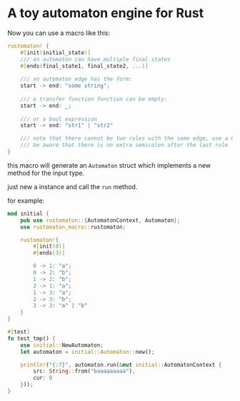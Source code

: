 # A toy automaton engine for Rust

Now you can use a macro like this:

```rust
rustomaton! {
    #[init(initial_state)]
    /// an automaton can have multiple final states 
    #[ends(final_state1, final_state2, ...)]
    
    /// an automaton edge has the form: 
    start -> end: "some string";
    
    /// a transfer function function can be empty:
    start -> end: _;
    
    /// or a bool expression
    start -> end: "str1" | "str2"

    /// note that there cannot be two rules with the same edge, use a OR instead
    /// be aware that there is no extra semicolon after the last rule
}
```

this macro will generate an `Automaton` struct which implements a new method for the input type.

just new a instance and call the `run` method.

for example:

```rust
mod initial {
    pub use rustomaton::{AutomatonContext, Automaton};
    use rustomaton_macro::rustomaton;

    rustomaton!{
        #[init(0)]
        #[ends(3)]

        0 -> 1: "a";
        0 -> 2: "b";
        1 -> 2: "b";
        2 -> 1: "a";
        1 -> 3: "a";
        2 -> 3: "b";
        3 -> 3: "a" | "b"
    }
}

#[test]
fn test_tmp() {
    use initial::NewAutomaton;
    let automaton = initial::Automaton::new();

    println!("{:?}", automaton.run(&mut initial::AutomatonContext {
        src: String::from("baaaaaaaaa"),
        cur: 0
    }));
}
```
